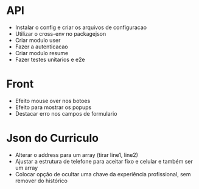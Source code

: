 # API
- Instalar o config e criar os arquivos de configuracao
- Utilizar o cross-env no packagejson
- Criar modulo user
- Fazer a autenticacao
- Criar modulo resume
- Fazer testes unitarios e e2e

# Front
- Efeito mouse over nos botoes
- Efeito para mostrar os popups
- Destacar erro nos campos de formulario

# Json do Curriculo
- Alterar o address para um array (tirar line1, line2)
- Ajustar a estrutura de telefone para aceitar fixo e celular e também ser um array
- Colocar opção de ocultar uma chave da experiência profissional, sem remover do histórico